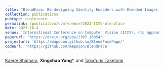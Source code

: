 ```yaml
---
title: "BlendFace: Re-designing Identity Encoders with Blended Images for More Consistent Face-Swapping"
collection: publications
pubtype: conference
permalink: /publication/conference/2023-ICCV-blendface
date: 2023-10-4
venue: 'International Conference on Computer Vision (ICCV), (to appear)'
paperurl: 'https://arxiv.org/abs/2307.10854'
projecturl: 'https://mapooon.github.io/BlendFacePage/'
codeurl: 'https://github.com/mapooon/BlendFace'
---
```


[Kaede Shiohara](https://mapooon.github.io/), **Xingchao Yang***, and [Takafumi Taketomi](https://taketomitakafumi.sakura.ne.jp/web/en/)